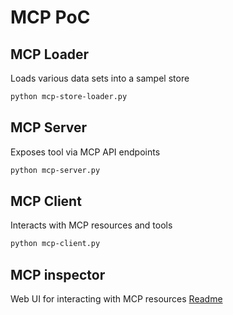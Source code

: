 # MCP PoC
## MCP Loader

Loads various data sets into a sampel store

```sh
python mcp-store-loader.py
```

## MCP Server

Exposes tool via MCP API endpoints

```sh
python mcp-server.py 
```

## MCP Client

Interacts with MCP resources and tools

```sh
python mcp-client.py
```

## MCP inspector

Web UI for interacting with MCP resources
[Readme](inspector/MCP-Inspector-README.md)
